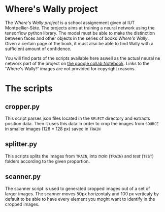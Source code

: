 # Where's Wally project

The *Where's Wally project* is a school assignement given at IUT Montpellier-Sète. The projects aims at training a neural network using the tensorflow python library. The model must be able to make the distinction between faces and other objects in the series of books *Where's Wally*. Given a certain page of the book, it must also be able to find Wally with a sufficient amount of confidence.  

You will find parts of the scripts available here aswell as the actual neural ne network part of the project on [the google collab Notebook](https://colab.research.google.com/drive/1yGOYuXR9skk2Sk7lNVjbCalBCUcipfCS#scrollTo=kR7-V5CzkquA). Links to the 'Where's Wally?' images are not provided for copyright reasons.

# The scripts

## cropper.py

This script parses json files located in the `SELECT` directory and extracts position data. Then it uses this data in order to crop the images from `SOURCE` in smaller images (128 * 128 px) savec in `TRAIN`

## splitter.py

This scripts splits the images from `TRAIN`, into *train* (`TRAIN`) and *test* (`TEST`) folders according to the given proportion.  

## scanner.py

The scanner script is used to generated cropped images out of a set of larger images. The scanner moves 50px horizontaly and 100 px verticaly by default to be able to have every element you moght want to identify in the cropped images.

